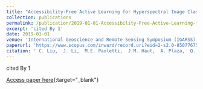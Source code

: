 ```yaml
---
title: "Accessibility-Free Active Learning for Hyperspectral Image Classification"
collection: publications
permalink: /publication/2019-01-01-Accessibility-Free-Active-Learning-for-Hyperspectral-Image-Classification
excerpt: 'cited By 1'
date: 2019-01-01
venue: 'International Geoscience and Remote Sensing Symposium (IGARSS)'
paperurl: 'https://www.scopus.com/inward/record.uri?eid=2-s2.0-85077675620&doi=10.1109%2fIGARSS.2019.8897920&partnerID=40&md5=9eb774413e320ffb4d5d4af8226d035c'
citation: ' C. Liu,  J. Li,  M.E. Paoletti,  J.M. Haut,  A. Plaza,  Q. Shi, &quot;Accessibility-Free Active Learning for Hyperspectral Image Classification.&quot; International Geoscience and Remote Sensing Symposium (IGARSS), 2019.'
---
```

cited By 1

[Access paper here](https://www.scopus.com/inward/record.uri?eid=2-s2.0-85077675620&doi=10.1109%2fIGARSS.2019.8897920&partnerID=40&md5=9eb774413e320ffb4d5d4af8226d035c){:target="_blank"}
